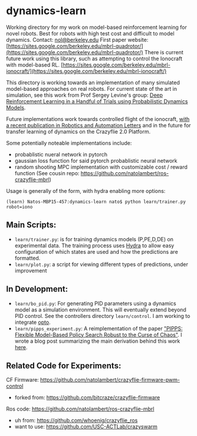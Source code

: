 

# dynamics-learn
Working directory for my work on model-based reinforcement learning for novel robots. Best for robots with high test cost and difficult to model dynamics. Contact: [nol@berkeley.edu](mailto:nol@berkeley.edu)
First paper website: [https://sites.google.com/berkeley.edu/mbrl-quadrotor/](https://sites.google.com/berkeley.edu/mbrl-quadrotor/)
There is current future work using this library, such as attempting to control the Ionocraft with model-based RL.  [https://sites.google.com/berkeley.edu/mbrl-ionocraft/](https://sites.google.com/berkeley.edu/mbrl-ionocraft/)

This directory is working towards an implementation of many simulated model-based approaches on real robots. For current state of the art in simulation, see this work from Prof Sergey Levine's group: [Deep Reinforcement Learning in a Handful of Trials using Probabilistic Dynamics Models](https://arxiv.org/abs/1805.12114).

Future implementations work towards controlled flight of the ionocraft,
[with a recent publication in Robotics and Automation Letters](https://ieeexplore.ieee.org/document/8373697/)
and in the future for transfer learning of dynamics on the Crazyflie 2.0 Platform.

Some potentially noteable implementations include:
- probablistic nueral network in pytorch
- gaussian loss function for said pytorch probablistic neural network
- random shooting MPC implementation with customizable cost / reward function (See cousin repo: https://github.com/natolambert/ros-crazyflie-mbrl)

Usage is generally of the form, with hydra enabling more options:
```
(learn) Natos-MBP15-457:dynamics-learn nato$ python learn/trainer.py robot=iono
```

Main Scripts:
---------------
- `learn/trainer.py`: is for training dynamics models (P,PE,D,DE) on experimental data. The training process uses [Hydra](https://github.com/facebookresearch/hydra) to allow easy configuration of which states are used and how the predictions are formatted. 
- `learn/plot.py`: a script for viewing different types of predictions, under improvement

In Development:
-------------
- `learn/bo_pid.py`: For generating PID parameters using a dynamics model as a simulation environment. This will eventually extend beyond PID control. See the controllers directory `learn/control`. I am working to integrate [opto](https://github.com/robertocalandra/opto).
- `learn/pipps_experiment.py`: A reimplementation of the paper ["PIPPS: Flexible Model-Based Policy Search Robust to the Curse of Chaos"](https://arxiv.org/abs/1902.01240). I wrote a blog post summarizing the main derivation behind this work [here](https://medium.com/me/stats/post/4546434c84b0).

Related Code for Experiments:
-----------------------------
CF Firmware: https://github.com/natolambert/crazyflie-firmware-pwm-control
  - forked from: https://github.com/bitcraze/crazyflie-firmware

Ros code: https://github.com/natolambert/ros-crazyflie-mbrl
  - uh from: https://github.com/whoenig/crazyflie_ros
  - want to use: https://github.com/USC-ACTLab/crazyswarm
